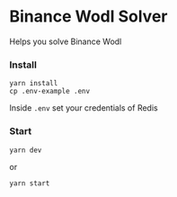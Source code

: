 # Binance Wodl Solver
Helps you solve Binance Wodl

### Install
```
yarn install
cp .env-example .env
```
Inside `.env` set your credentials of Redis

### Start
```
yarn dev
```
or
```
yarn start
```
